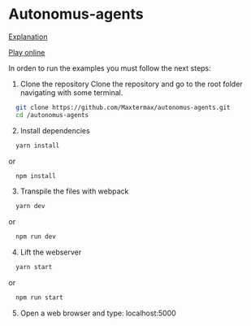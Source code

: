 # Autonomus-agents
[Explanation](https://slides.com/maxtermax/deck-99fb5e73-1617-4f84-ba87-8e2777998eea/fullscreen)

[Play online](https://byteflow.herokuapp.com/)

In orden to run the examples you must follow the next steps:

1. Clone the repository
  Clone the repository and go to the root folder navigating with some terminal.
  ```sh
    git clone https://github.com/Maxtermax/autonomus-agents.git
    cd /autonomus-agents
  ```
2. Install dependencies
  ```sh  
    yarn install
  ```
  or 
  ```sh  
    npm install
  ```
3. Transpile the files with webpack
  ```sh  
    yarn dev
  ```
  or 
  ```sh  
    npm run dev
  ```  
4. Lift the webserver 
  ```sh  
    yarn start
  ```
  or 
  ```sh  
    npm run start
  ```  
5. Open a web browser and type: localhost:5000
